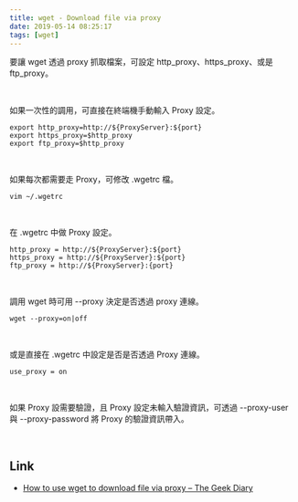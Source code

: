 ```yaml
---
title: wget - Download file via proxy
date: 2019-05-14 08:25:17
tags: [wget]
---
```


要讓 wget 透過 proxy 抓取檔案，可設定 http_proxy、https_proxy、或是 ftp_proxy。  

<!-- More -->

</br>


如果一次性的調用，可直接在終端機手動輸入 Proxy 設定。  

    export http_proxy=http://${ProxyServer}:${port}
    export https_proxy=$http_proxy
    export ftp_proxy=$http_proxy

</br>


如果每次都需要走 Proxy，可修改 .wgetrc 檔。  

    vim ~/.wgetrc

</br>


在 .wgetrc 中做 Proxy 設定。  

    http_proxy = http://${ProxyServer}:${port}
    https_proxy = http://${ProxyServer}:${port}
    ftp_proxy = http://${ProxyServer}:{port}

</br>


調用 wget 時可用 --proxy 決定是否透過 proxy 連線。  

    wget --proxy=on|off

</br>


或是直接在 .wgetrc 中設定是否是否透過 Proxy 連線。  

    use_proxy = on

</br>


如果 Proxy 設需要驗證，且 Proxy 設定未輸入驗證資訊，可透過 --proxy-user 與 --proxy-password 將 Proxy 的驗證資訊帶入。  

</br>


Link
----
* [How to use wget to download file via proxy – The Geek Diary](https://www.thegeekdiary.com/how-to-use-wget-to-download-file-via-proxy/)
